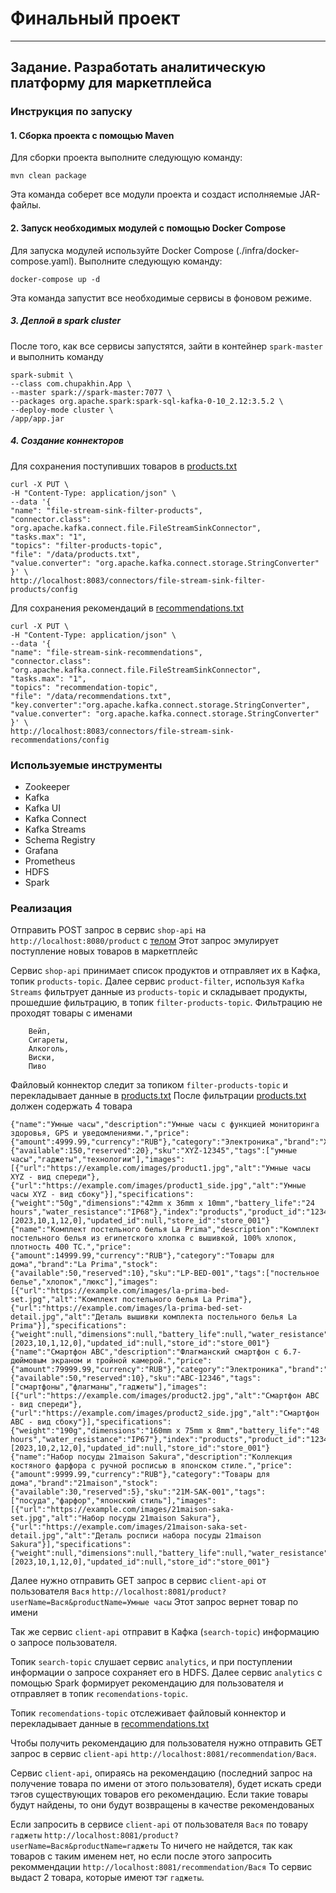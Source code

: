 # Финальный проект

---
## Задание. Разработать аналитическую платформу для маркетплейса

### Инструкция по запуску

#### 1. Сборка проекта с помощью Maven
Для сборки проекта выполните следующую команду:
```
mvn clean package
```
Эта команда соберет все модули проекта и создаст исполняемые JAR-файлы.

#### 2. Запуск необходимых модулей с помощью Docker Compose
Для запуска модулей используйте Docker Compose (./infra/docker-compose.yaml). Выполните следующую команду:
```
docker-compose up -d
```
Эта команда запустит все необходимые сервисы в фоновом режиме.

##### 3. Деплой в spark cluster
После того, как все сервисы запустятся, зайти в контейнер `spark-master` и выполнить команду 

```
spark-submit \
--class com.chupakhin.App \
--master spark://spark-master:7077 \
--packages org.apache.spark:spark-sql-kafka-0-10_2.12:3.5.2 \
--deploy-mode cluster \
/app/app.jar
```

##### 4. Создание коннекторов

Для сохранения поступивших товаров в [products.txt](./infra/data/products.txt)
```
curl -X PUT \
-H "Content-Type: application/json" \
--data '{
"name": "file-stream-sink-filter-products",
"connector.class": "org.apache.kafka.connect.file.FileStreamSinkConnector",
"tasks.max": "1",
"topics": "filter-products-topic",
"file": "/data/products.txt",
"value.converter": "org.apache.kafka.connect.storage.StringConverter"
}' \
http://localhost:8083/connectors/file-stream-sink-filter-products/config
```
Для сохранения рекомендаций в [recommendations.txt](./infra/data/recommendations.txt)
```
curl -X PUT \
-H "Content-Type: application/json" \
--data '{
"name": "file-stream-sink-recommendations",
"connector.class": "org.apache.kafka.connect.file.FileStreamSinkConnector",
"tasks.max": "1",
"topics": "recommendation-topic",
"file": "/data/recommendations.txt", "key.converter":"org.apache.kafka.connect.storage.StringConverter",
"value.converter": "org.apache.kafka.connect.storage.StringConverter"
}' \
http://localhost:8083/connectors/file-stream-sink-recommendations/config
```

### Используемые инструменты
- Zookeeper
- Kafka
- Kafka UI
- Kafka Connect
- Kafka Streams
- Schema Registry
- Grafana
- Prometheus
- HDFS
- Spark


### Реализация

Отправить POST запрос в сервис `shop-api` на `http://localhost:8080/product` с [телом](./shop-api/src/main/resources/products.json)
Этот запрос эмулирует поступление новых товаров в маркетплейс

Сервис `shop-api` принимает список продуктов и отправляет их в Кафка, топик `products-topic`.
Далее сервис `product-filter`, используя `Kafka Streams` фильтрует данные из `products-topic` и складывает продукты, прошедшие фильтрацию, в топик `filter-products-topic`.
Фильтрацию не проходят товары с именами
```
    Вейп,
    Сигареты,
    Алкоголь,
    Виски,
    Пиво
```
Файловый коннектор следит за топиком `filter-products-topic` и перекладывает данные в [products.txt](./infra/data/products.txt)
После фильтрации [products.txt](./infra/data/products.txt) должен содержать 4 товара
```
{"name":"Умные часы","description":"Умные часы с функцией мониторинга здоровья, GPS и уведомлениями.","price":{"amount":4999.99,"currency":"RUB"},"category":"Электроника","brand":"XYZ","stock":{"available":150,"reserved":20},"sku":"XYZ-12345","tags":["умные часы","гаджеты","технологии"],"images":[{"url":"https://example.com/images/product1.jpg","alt":"Умные часы XYZ - вид спереди"},{"url":"https://example.com/images/product1_side.jpg","alt":"Умные часы XYZ - вид сбоку"}],"specifications":{"weight":"50g","dimensions":"42mm x 36mm x 10mm","battery_life":"24 hours","water_resistance":"IP68"},"index":"products","product_id":"12345","created_at":[2023,10,1,12,0],"updated_id":null,"store_id":"store_001"}
{"name":"Комплект постельного белья La Prima","description":"Комплект постельного белья из египетского хлопка с вышивкой, 100% хлопок, плотность 400 ТС.","price":{"amount":14999.99,"currency":"RUB"},"category":"Товары для дома","brand":"La Prima","stock":{"available":50,"reserved":10},"sku":"LP-BED-001","tags":["постельное белье","хлопок","люкс"],"images":[{"url":"https://example.com/images/la-prima-bed-set.jpg","alt":"Комплект постельного белья La Prima"},{"url":"https://example.com/images/la-prima-bed-set-detail.jpg","alt":"Деталь вышивки комплекта постельного белья La Prima"}],"specifications":{"weight":null,"dimensions":null,"battery_life":null,"water_resistance":null},"index":"products","product_id":"123456","created_at":[2023,10,1,12,0],"updated_id":null,"store_id":"store_001"}
{"name":"Смартфон ABC","description":"Флагманский смартфон с 6.7-дюймовым экраном и тройной камерой.","price":{"amount":79999.99,"currency":"RUB"},"category":"Электроника","brand":"ABC","stock":{"available":50,"reserved":10},"sku":"ABC-12346","tags":["смартфоны","флагманы","гаджеты"],"images":[{"url":"https://example.com/images/product2.jpg","alt":"Смартфон ABC - вид спереди"},{"url":"https://example.com/images/product2_side.jpg","alt":"Смартфон ABC - вид сбоку"}],"specifications":{"weight":"190g","dimensions":"160mm x 75mm x 8mm","battery_life":"48 hours","water_resistance":"IP67"},"index":"products","product_id":"12346","created_at":[2023,10,2,12,0],"updated_id":null,"store_id":"store_001"}
{"name":"Набор посуды 21maison Sakura","description":"Коллекция костяного фарфора с ручной росписью в японском стиле.","price":{"amount":9999.99,"currency":"RUB"},"category":"Товары для дома","brand":"21maison","stock":{"available":30,"reserved":5},"sku":"21M-SAK-001","tags":["посуда","фарфор","японский стиль"],"images":[{"url":"https://example.com/images/21maison-saka-set.jpg","alt":"Набор посуды 21maison Sakura"},{"url":"https://example.com/images/21maison-saka-set-detail.jpg","alt":"Деталь росписи набора посуды 21maison Sakura"}],"specifications":{"weight":null,"dimensions":null,"battery_life":null,"water_resistance":null},"index":"products","product_id":"234567","created_at":[2023,10,1,12,0],"updated_id":null,"store_id":"store_001"}
```

Далее нужно отправить GET запрос в сервис `client-api` от пользователя `Вася` `http://localhost:8081/product?userName=Вася&productName=Умные часы`
Этот запрос вернет товар по имени

Так же сервис `client-api` отправит в Кафка (`search-topic`) информацию о запросе пользователя.

Топик `search-topic` слушает сервис `analytics`, и при поступлении информации о запросе сохраняет его в HDFS.
Далее сервис `analytics` с помощью Spark формирует рекомендацию для пользователя и отправляет в топик `recomendations-topic`.

Топик `recomendations-topic` отслеживает файловый коннектор и перекладывает данные в [recommendations.txt](./infra/data/recommendations.txt)

Чтобы получить рекомендацию для пользователя нужно отправить GET запрос в сервис `client-api` `http://localhost:8081/recommendation/Вася`.

Сервис `client-api`, опираясь на рекомендацию (последний запрос на получение товара по имени от этого пользователя),
будет искать среди тэгов существующих товаров его рекомендацию. Если такие товары будут найдены, то они будут возвращены в качестве рекомендованых

Если запросить в сервисе `client-api` от пользователя `Вася` по товару `гаджеты` `http://localhost:8081/product?userName=Вася&productName=гаджеты`
То ничего не найдется, так как товаров с таким именем нет, но если после этого запросить рекоммендации `http://localhost:8081/recommendation/Вася`
То сервис выдаст 2 товара, которые имеют тэг `гаджеты`.
